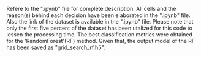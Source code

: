 Refere to the ".ipynb" file for complete description. All cells and the reason(s) behind each decision have been elaborated in the ".ipynb"
file.</br>
Also the link of the dataset is available in the ".ipynb" file.
Please note that only the first five percent of the dataset has been utalized for this code to lessen the processing time.
The best classification metrics were obtained for the 'RandomForest'(RF) method. Given that, the output model of the RF has been saved as
"grid_search_rf.h5".
